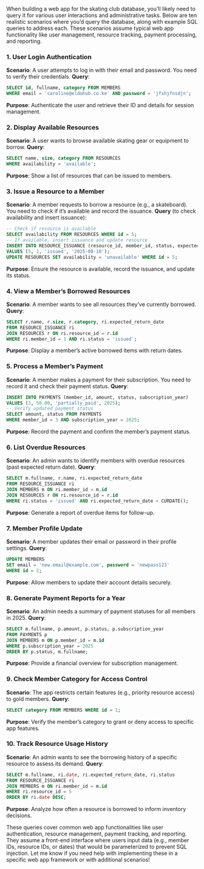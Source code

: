 When building a web app for the skating club database, you’ll likely need to query it for various user interactions and administrative tasks. Below are ten realistic scenarios where you’d query the database, along with example SQL queries to address each. These scenarios assume typical web app functionality like user management, resource tracking, payment processing, and reporting.

### 1. User Login Authentication

**Scenario**: A user attempts to log in with their email and password. You need to verify their credentials.
**Query**:

```sql
SELECT id, fullname, category FROM MEMBERS
WHERE email = 'caroline@eldohub.co.ke' AND password = 'jfshjfnsdjn';
```

**Purpose**: Authenticate the user and retrieve their ID and details for session management.

### 2. Display Available Resources

**Scenario**: A user wants to browse available skating gear or equipment to borrow.
**Query**:

```sql
SELECT name, size, category FROM RESOURCES
WHERE availability = 'available';
```

**Purpose**: Show a list of resources that can be issued to members.

### 3. Issue a Resource to a Member

**Scenario**: A member requests to borrow a resource (e.g., a skateboard). You need to check if it’s available and record the issuance.
**Query** (to check availability and insert issuance):

```sql
-- Check if resource is available
SELECT availability FROM RESOURCES WHERE id = 5;
-- If available, insert issuance and update resource
INSERT INTO RESOURCE_ISSUANCE (resource_id, member_id, status, expected_return_date)
VALUES (5, 1, 'issued', '2025-08-10');
UPDATE RESOURCES SET availability = 'unavailable' WHERE id = 5;
```

**Purpose**: Ensure the resource is available, record the issuance, and update its status.

### 4. View a Member’s Borrowed Resources

**Scenario**: A member wants to see all resources they’ve currently borrowed.
**Query**:

```sql
SELECT r.name, r.size, r.category, ri.expected_return_date
FROM RESOURCE_ISSUANCE ri
JOIN RESOURCES r ON ri.resource_id = r.id
WHERE ri.member_id = 1 AND ri.status = 'issued';
```

**Purpose**: Display a member’s active borrowed items with return dates.

### 5. Process a Member’s Payment

**Scenario**: A member makes a payment for their subscription. You need to record it and check their payment status.
**Query**:

```sql
INSERT INTO PAYMENTS (member_id, amount, status, subscription_year)
VALUES (3, 50.00, 'partially_paid', 2025);
-- Verify updated payment status
SELECT amount, status FROM PAYMENTS
WHERE member_id = 3 AND subscription_year = 2025;
```

**Purpose**: Record the payment and confirm the member’s payment status.

### 6. List Overdue Resources

**Scenario**: An admin wants to identify members with overdue resources (past expected return date).
**Query**:

```sql
SELECT m.fullname, r.name, ri.expected_return_date
FROM RESOURCE_ISSUANCE ri
JOIN MEMBERS m ON ri.member_id = m.id
JOIN RESOURCES r ON ri.resource_id = r.id
WHERE ri.status = 'issued' AND ri.expected_return_date < CURDATE();
```

**Purpose**: Generate a report of overdue items for follow-up.

### 7. Member Profile Update

**Scenario**: A member updates their email or password in their profile settings.
**Query**:

```sql
UPDATE MEMBERS
SET email = 'new.email@example.com', password = 'newpass123'
WHERE id = 2;
```

**Purpose**: Allow members to update their account details securely.

### 8. Generate Payment Reports for a Year

**Scenario**: An admin needs a summary of payment statuses for all members in 2025.
**Query**:

```sql
SELECT m.fullname, p.amount, p.status, p.subscription_year
FROM PAYMENTS p
JOIN MEMBERS m ON p.member_id = m.id
WHERE p.subscription_year = 2025
ORDER BY p.status, m.fullname;
```

**Purpose**: Provide a financial overview for subscription management.

### 9. Check Member Category for Access Control

**Scenario**: The app restricts certain features (e.g., priority resource access) to gold members.
**Query**:

```sql
SELECT category FROM MEMBERS WHERE id = 1;
```

**Purpose**: Verify the member’s category to grant or deny access to specific app features.

### 10. Track Resource Usage History

**Scenario**: An admin wants to see the borrowing history of a specific resource to assess its demand.
**Query**:

```sql
SELECT m.fullname, ri.date, ri.expected_return_date, ri.status
FROM RESOURCE_ISSUANCE ri
JOIN MEMBERS m ON ri.member_id = m.id
WHERE ri.resource_id = 5
ORDER BY ri.date DESC;
```

**Purpose**: Analyze how often a resource is borrowed to inform inventory decisions.

These queries cover common web app functionalities like user authentication, resource management, payment tracking, and reporting. They assume a front-end interface where users input data (e.g., member IDs, resource IDs, or dates) that would be parameterized to prevent SQL injection. Let me know if you need help with implementing these in a specific web app framework or with additional scenarios!
